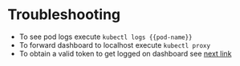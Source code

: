 # Troubleshooting

- To see pod logs execute `kubectl logs {{pod-name}}`
- To forward dashboard to localhost execute `kubectl proxy`
- To obtain a valid token to get logged on dashboard see [next link]([https://github.com/kubernetes/dashboard/blob/master/docs/user/access-control/creating-sample-user.md)
